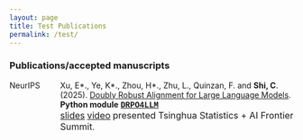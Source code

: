 ```yaml
---
layout: page
title: Test Publications
permalink: /test/
---
```


### Publications/accepted manuscripts

<div class="publication-entry" style="display: flex; align-items: flex-start; margin-bottom: 1em;">
  <div class="pub-venue" style="min-width: 80px; margin-right: 10px;">
    <span class="publication-logo-badge badge-neurips">NeurIPS</span>
  </div>
  <div class="pub-content">
    Xu, E*., Ye, K*., Zhou, H*., Zhu, L., Quinzan, F. and <strong>Shi, C</strong>. (2025). 
    <a href="https://arxiv.org/pdf/2506.01183">Doubly Robust Alignment for Large Language Models</a>. 
    <strong>Python module</strong>  
    <a href="https://github.com/DRPO4LLM/DRPO4LLM" style="font-family:courier;"><strong>DRPO4LLM</strong></a> <br/> 
    <a href="./slides/DRPO.pdf"><font size="3">slides</font></a> 
    <a href="https://www.bilibili.com/video/BV1xNuuzVEeD?spm_id_from=333.788.videopod.sections&vd_source=0ff25cf8645aa63231bec2428b94bf6f&p=3"><font size="3">video</font></a> 
    <font size="3">presented Tsinghua Statistics + AI Frontier Summit</font>.
  </div>
</div>
